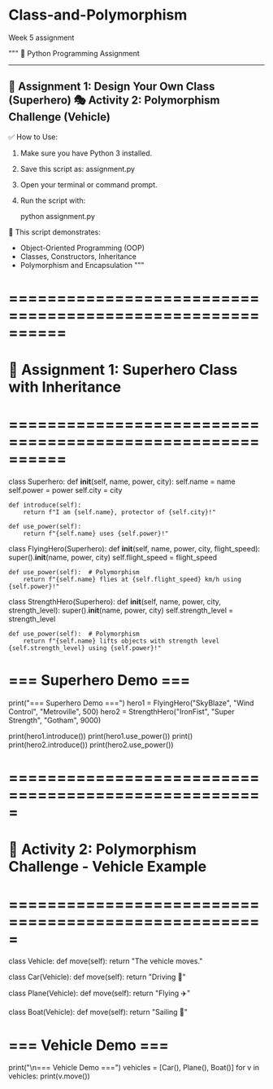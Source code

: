 # Class-and-Polymorphism
Week 5 assignment

"""
🐍 Python Programming Assignment

-----------------------------------------------
📘 Assignment 1: Design Your Own Class (Superhero)
🎭 Activity 2: Polymorphism Challenge (Vehicle)
-----------------------------------------------

✅ How to Use:

1. Make sure you have Python 3 installed.
2. Save this script as: assignment.py
3. Open your terminal or command prompt.
4. Run the script with:

    python assignment.py

🧾 This script demonstrates:
- Object-Oriented Programming (OOP)
- Classes, Constructors, Inheritance
- Polymorphism and Encapsulation
"""

# ==========================================================
# 🦸 Assignment 1: Superhero Class with Inheritance
# ==========================================================

class Superhero:
    def __init__(self, name, power, city):
        self.name = name
        self.power = power
        self.city = city

    def introduce(self):
        return f"I am {self.name}, protector of {self.city}!"

    def use_power(self):
        return f"{self.name} uses {self.power}!"

class FlyingHero(Superhero):
    def __init__(self, name, power, city, flight_speed):
        super().__init__(name, power, city)
        self.flight_speed = flight_speed

    def use_power(self):  # Polymorphism
        return f"{self.name} flies at {self.flight_speed} km/h using {self.power}!"

class StrengthHero(Superhero):
    def __init__(self, name, power, city, strength_level):
        super().__init__(name, power, city)
        self.strength_level = strength_level

    def use_power(self):  # Polymorphism
        return f"{self.name} lifts objects with strength level {self.strength_level} using {self.power}!"

# === Superhero Demo ===

print("=== Superhero Demo ===")
hero1 = FlyingHero("SkyBlaze", "Wind Control", "Metroville", 500)
hero2 = StrengthHero("IronFist", "Super Strength", "Gotham", 9000)

print(hero1.introduce())
print(hero1.use_power())
print()
print(hero2.introduce())
print(hero2.use_power())

# =====================================================
# 🚗 Activity 2: Polymorphism Challenge - Vehicle Example
# =====================================================

class Vehicle:
    def move(self):
        return "The vehicle moves."

class Car(Vehicle):
    def move(self):
        return "Driving 🚗"

class Plane(Vehicle):
    def move(self):
        return "Flying ✈️"

class Boat(Vehicle):
    def move(self):
        return "Sailing 🚢"

# === Vehicle Demo ===

print("\n=== Vehicle Demo ===")
vehicles = [Car(), Plane(), Boat()]
for v in vehicles:
    print(v.move())
